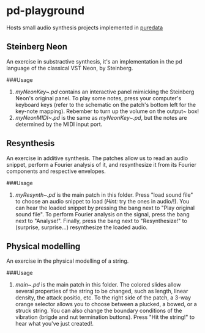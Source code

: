 # pd-playground
Hosts small audio synthesis projects implemented in [puredata](https://puredata.info)

## Steinberg Neon
An exercise in substractive synthesis, it's an implementation in the pd language of the classical VST Neon, by Steinberg.

###Usage
1. *myNeonKey~.pd* contains an interactive panel mimicking the Steinberg Neon's original panel. To play some notes, press your computer's keyboard keys (refer to the schematic on the patch's bottom left for the key-note mapping). Rebember to turn up the volume on the output~ box!
2. *myNeonMIDI~.pd* is the same as *myNeonKey~.pd*, but the notes are determined by the MIDI input port.

## Resynthesis
An exercise in additive synthesis. The patches allow us to read an audio snippet, perform a Fourier analysis of it, and resynthesize it from its Fourier components and respective envelopes. 

###Usage
1. *myResynth~.pd* is the main patch in this folder. Press "load sound file" to choose an audio snippet to load (*Hint:* try the ones in audio/!). You can hear the loaded snippet by pressing the bang next to "Play original sound file". To perform Fourier analysis on the signal, press the bang next to "Analyse!". Finally, press the bang next to "Resynthesize!" to (surprise, surprise...) resynthesize the loaded audio.

## Physical modelling
An exercise in the physical modelling of a string. 

###Usage
1. *main~.pd* is the main patch in this folder. The colored slides allow several properties of the string to be changed, such as length, linear density, the attack positio, etc. To the right side of the patch, a 3-way orange selector allows you to choose between a plucked, a bowed, or a struck string. You can also change the boundary conditions of the vibration (brigde and nut termination buttons). Press "Hit the string!" to hear what you've just created!.